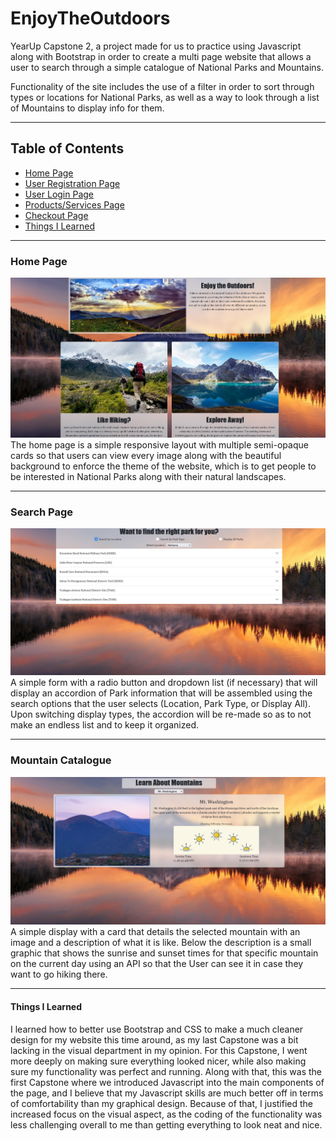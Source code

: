 # EnjoyTheOutdoors
YearUp Capstone 2, a project made for us to practice using Javascript along with Bootstrap in order to create a multi page website that allows a user to search through a simple catalogue of National Parks and Mountains.

Functionality of the site includes the use of a filter in order to sort through types or locations for National Parks, as well as a way to look through a list of Mountains to display info for them.
***
## Table of Contents
* [Home Page](#home-page)
* [User Registration Page](#user-registration-page)
* [User Login Page](#user-login-page)
* [Products/Services Page](#productsservices-page)
* [Checkout Page](#checkout-page)
* [Things I Learned](#things-i-learned)

***
### Home Page
![Home Page](/images/EnjoyTheHomepage.jpg)
The home page is a simple responsive layout with multiple semi-opaque cards so that users can view every image along with the beautiful background to enforce the theme of the website, which is to get people to be interested in National Parks along with their natural landscapes.

***
### Search Page
![Search Page](/images/EnjoyTheSearch.jpg)
A simple form with a radio button and dropdown list (if necessary) that will display an accordion of Park information that will be assembled using the search options that the user selects (Location, Park Type, or Display All). Upon switching display types, the accordion will be re-made so as to not make an endless list and to keep it organized.

***

### Mountain Catalogue
![Mountain Catalogue](/images/EnjoyTheMountain.jpg)
A simple display with a card that details the selected mountain with an image and a description of what it is like. Below the description is a small graphic that shows the sunrise and sunset times for that specific mountain on the current day using an API so that the User can see it in case they want to go hiking there.

***
#### Things I Learned
I learned how to better use Bootstrap and CSS to make a much cleaner design for my website this time around, as my last Capstone was a bit lacking in the visual department in my opinion. For this Capstone, I went more deeply on making sure everything looked nicer, while also making sure my functionality was perfect and running. Along with that, this was the first Capstone where we introduced Javascript into the main components of the page, and I believe that my Javascript skills are much better off in terms of comfortability than my graphical design. Because of that, I justified the increased focus on the visual aspect, as the coding of the functionality was less challenging overall to me than getting everything to look neat and nice.